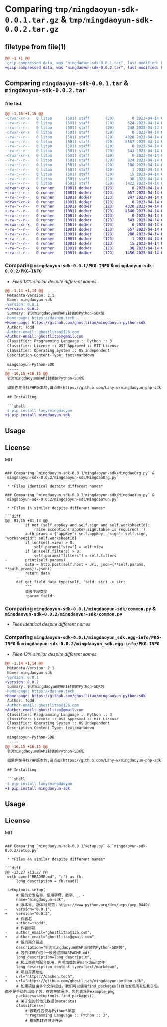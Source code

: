# Comparing `tmp/mingdaoyun-sdk-0.0.1.tar.gz` & `tmp/mingdaoyun-sdk-0.0.2.tar.gz`

## filetype from file(1)

```diff
@@ -1 +1 @@
-gzip compressed data, was "mingdaoyun-sdk-0.0.1.tar", last modified: Fri Apr 14 05:35:14 2023, max compression
+gzip compressed data, was "mingdaoyun-sdk-0.0.2.tar", last modified: Fri Apr 14 06:09:11 2023, max compression
```

## Comparing `mingdaoyun-sdk-0.0.1.tar` & `mingdaoyun-sdk-0.0.2.tar`

### file list

```diff
@@ -1,15 +1,15 @@
-drwxr-xr-x   0 litao      (501) staff       (20)        0 2023-04-14 05:35:14.866644 mingdaoyun-sdk-0.0.1/
--rw-r--r--   0 litao      (501) staff       (20)      624 2023-04-14 05:35:14.866443 mingdaoyun-sdk-0.0.1/PKG-INFO
--rw-r--r--   0 litao      (501) staff       (20)      248 2023-04-14 05:33:16.000000 mingdaoyun-sdk-0.0.1/README.md
-drwxr-xr-x   0 litao      (501) staff       (20)        0 2023-04-14 05:35:14.865291 mingdaoyun-sdk-0.0.1/mingdaoyun-sdk/
--rw-r--r--   0 litao      (501) staff       (20)     4320 2023-04-14 05:27:56.000000 mingdaoyun-sdk-0.0.1/mingdaoyun-sdk/MingdaoOrg.py
--rw-r--r--   0 litao      (501) staff       (20)     8567 2023-04-14 05:26:53.000000 mingdaoyun-sdk-0.0.1/mingdaoyun-sdk/MingdaoYun.py
--rw-r--r--   0 litao      (501) staff       (20)        0 2023-04-14 05:20:52.000000 mingdaoyun-sdk-0.0.1/mingdaoyun-sdk/__init__.py
--rw-r--r--   0 litao      (501) staff       (20)      543 2023-04-14 05:27:18.000000 mingdaoyun-sdk-0.0.1/mingdaoyun-sdk/common.py
-drwxr-xr-x   0 litao      (501) staff       (20)        0 2023-04-14 05:35:14.866212 mingdaoyun-sdk-0.0.1/mingdaoyun_sdk.egg-info/
--rw-r--r--   0 litao      (501) staff       (20)      624 2023-04-14 05:35:14.000000 mingdaoyun-sdk-0.0.1/mingdaoyun_sdk.egg-info/PKG-INFO
--rw-r--r--   0 litao      (501) staff       (20)      280 2023-04-14 05:35:14.000000 mingdaoyun-sdk-0.0.1/mingdaoyun_sdk.egg-info/SOURCES.txt
--rw-r--r--   0 litao      (501) staff       (20)        1 2023-04-14 05:35:14.000000 mingdaoyun-sdk-0.0.1/mingdaoyun_sdk.egg-info/dependency_links.txt
--rw-r--r--   0 litao      (501) staff       (20)       15 2023-04-14 05:35:14.000000 mingdaoyun-sdk-0.0.1/mingdaoyun_sdk.egg-info/top_level.txt
--rw-r--r--   0 litao      (501) staff       (20)       38 2023-04-14 05:35:14.866698 mingdaoyun-sdk-0.0.1/setup.cfg
--rw-r--r--   0 litao      (501) staff       (20)     1422 2023-04-14 05:29:10.000000 mingdaoyun-sdk-0.0.1/setup.py
+drwxr-xr-x   0 runner    (1001) docker     (123)        0 2023-04-14 06:09:11.066524 mingdaoyun-sdk-0.0.2/
+-rw-r--r--   0 runner    (1001) docker     (123)      657 2023-04-14 06:09:11.066524 mingdaoyun-sdk-0.0.2/PKG-INFO
+-rw-r--r--   0 runner    (1001) docker     (123)      247 2023-04-14 06:08:57.000000 mingdaoyun-sdk-0.0.2/README.md
+drwxr-xr-x   0 runner    (1001) docker     (123)        0 2023-04-14 06:09:11.066524 mingdaoyun-sdk-0.0.2/mingdaoyun-sdk/
+-rw-r--r--   0 runner    (1001) docker     (123)     4320 2023-04-14 06:08:57.000000 mingdaoyun-sdk-0.0.2/mingdaoyun-sdk/MingdaoOrg.py
+-rw-r--r--   0 runner    (1001) docker     (123)     8540 2023-04-14 06:08:57.000000 mingdaoyun-sdk-0.0.2/mingdaoyun-sdk/MingdaoYun.py
+-rw-r--r--   0 runner    (1001) docker     (123)        0 2023-04-14 06:08:57.000000 mingdaoyun-sdk-0.0.2/mingdaoyun-sdk/__init__.py
+-rw-r--r--   0 runner    (1001) docker     (123)      543 2023-04-14 06:08:57.000000 mingdaoyun-sdk-0.0.2/mingdaoyun-sdk/common.py
+drwxr-xr-x   0 runner    (1001) docker     (123)        0 2023-04-14 06:09:11.066524 mingdaoyun-sdk-0.0.2/mingdaoyun_sdk.egg-info/
+-rw-r--r--   0 runner    (1001) docker     (123)      657 2023-04-14 06:09:11.000000 mingdaoyun-sdk-0.0.2/mingdaoyun_sdk.egg-info/PKG-INFO
+-rw-r--r--   0 runner    (1001) docker     (123)      280 2023-04-14 06:09:11.000000 mingdaoyun-sdk-0.0.2/mingdaoyun_sdk.egg-info/SOURCES.txt
+-rw-r--r--   0 runner    (1001) docker     (123)        1 2023-04-14 06:09:11.000000 mingdaoyun-sdk-0.0.2/mingdaoyun_sdk.egg-info/dependency_links.txt
+-rw-r--r--   0 runner    (1001) docker     (123)       15 2023-04-14 06:09:11.000000 mingdaoyun-sdk-0.0.2/mingdaoyun_sdk.egg-info/top_level.txt
+-rw-r--r--   0 runner    (1001) docker     (123)       38 2023-04-14 06:09:11.066524 mingdaoyun-sdk-0.0.2/setup.cfg
+-rw-r--r--   0 runner    (1001) docker     (123)     1456 2023-04-14 06:08:57.000000 mingdaoyun-sdk-0.0.2/setup.py
```

### Comparing `mingdaoyun-sdk-0.0.1/PKG-INFO` & `mingdaoyun-sdk-0.0.2/PKG-INFO`

 * *Files 13% similar despite different names*

```diff
@@ -1,14 +1,14 @@
 Metadata-Version: 2.1
 Name: mingdaoyun-sdk
-Version: 0.0.1
+Version: 0.0.2
 Summary: 针对mingdaoyun的API封装的Python-SDK包
-Home-page: https://dashen.tech
+Home-page: https://github.com/ghostlitao/mingdaoyun-python-sdk
 Author: Todd
-Author-email: ghostlitao@126.com
+Author-email: ghostlitao@gmail.com
 Classifier: Programming Language :: Python :: 3
 Classifier: License :: OSI Approved :: MIT License
 Classifier: Operating System :: OS Independent
 Description-Content-Type: text/markdown
 
 mingdaoyun-Python-SDK
 -----
@@ -16,15 +16,15 @@
 针对mingdaoyun的API封装的Python-SDK包
 
 如果你在寻找PHP版本的,请点击(https://github.com/Lany-w/mingdaoyun-php-sdk)
 
 ## Installing
 
 ```shell
-$ pip install lany/mingdaoyun
+$ pip install mingdaoyun-sdk
 ```
 
 ## Usage
 
 ## License
 
 MIT
```

### Comparing `mingdaoyun-sdk-0.0.1/mingdaoyun-sdk/MingdaoOrg.py` & `mingdaoyun-sdk-0.0.2/mingdaoyun-sdk/MingdaoOrg.py`

 * *Files identical despite different names*

### Comparing `mingdaoyun-sdk-0.0.1/mingdaoyun-sdk/MingdaoYun.py` & `mingdaoyun-sdk-0.0.2/mingdaoyun-sdk/MingdaoYun.py`

 * *Files 1% similar despite different names*

```diff
@@ -81,15 +81,14 @@
         if not (self.appKey and self.sign and self.worksheetId):
             raise Exception('appKey,sign,table is required! ')
         auth_prams = {"appKey": self.appKey, "sign": self.sign, "worksheetId": self.worksheetId}
         if len(self.view) > 0:
             self.params["view"] = self.view
         if len(self.filters) > 0:
             self.params["filters"] = self.filters
-        print(self.params)
         data = http.post(self.host + uri, json={**self.params, **auth_prams}).json()
         return data
 
     def get_field_data_type(self, field: str) -> str:
         """
         或者字段类型
         :param field:
```

### Comparing `mingdaoyun-sdk-0.0.1/mingdaoyun-sdk/common.py` & `mingdaoyun-sdk-0.0.2/mingdaoyun-sdk/common.py`

 * *Files identical despite different names*

### Comparing `mingdaoyun-sdk-0.0.1/mingdaoyun_sdk.egg-info/PKG-INFO` & `mingdaoyun-sdk-0.0.2/mingdaoyun_sdk.egg-info/PKG-INFO`

 * *Files 13% similar despite different names*

```diff
@@ -1,14 +1,14 @@
 Metadata-Version: 2.1
 Name: mingdaoyun-sdk
-Version: 0.0.1
+Version: 0.0.2
 Summary: 针对mingdaoyun的API封装的Python-SDK包
-Home-page: https://dashen.tech
+Home-page: https://github.com/ghostlitao/mingdaoyun-python-sdk
 Author: Todd
-Author-email: ghostlitao@126.com
+Author-email: ghostlitao@gmail.com
 Classifier: Programming Language :: Python :: 3
 Classifier: License :: OSI Approved :: MIT License
 Classifier: Operating System :: OS Independent
 Description-Content-Type: text/markdown
 
 mingdaoyun-Python-SDK
 -----
@@ -16,15 +16,15 @@
 针对mingdaoyun的API封装的Python-SDK包
 
 如果你在寻找PHP版本的,请点击(https://github.com/Lany-w/mingdaoyun-php-sdk)
 
 ## Installing
 
 ```shell
-$ pip install lany/mingdaoyun
+$ pip install mingdaoyun-sdk
 ```
 
 ## Usage
 
 ## License
 
 MIT
```

### Comparing `mingdaoyun-sdk-0.0.1/setup.py` & `mingdaoyun-sdk-0.0.2/setup.py`

 * *Files 4% similar despite different names*

```diff
@@ -13,27 +13,27 @@
 with open("README.md", "r") as fh:
     long_description = fh.read()
 
 setuptools.setup(
     # 包的分发名称，使用字母、数字、_、-
     name="mingdaoyun-sdk",
     # 版本号, 版本号规范：https://www.python.org/dev/peps/pep-0440/
-    version="0.0.1",
+    version="0.0.2",
     # 作者名
     author="Todd",
     # 作者邮箱
-    author_email="ghostlitao@126.com",
+    author_email="ghostlitao@gmail.com",
     # 包的简介描述
     description="针对mingdaoyun的API封装的Python-SDK包",
     # 包的详细介绍(一般通过加载README.md)
     long_description=long_description,
     # 和上条命令配合使用，声明加载的是markdown文件
     long_description_content_type="text/markdown",
     # 项目开源地址
-    url="https://dashen.tech",
+    url="https://github.com/ghostlitao/mingdaoyun-python-sdk",
     # 如果项目由多个文件组成，我们可以使用find_packages()自动发现所有包和子包，而不是手动列出每个包，在这种情况下，包列表将是example_pkg
     packages=setuptools.find_packages(),
     # 关于包的其他元数据(metadata)
     classifiers=[
         # 该软件包仅与Python3兼容
         "Programming Language :: Python :: 3",
         # 根据MIT许可证开源
```

